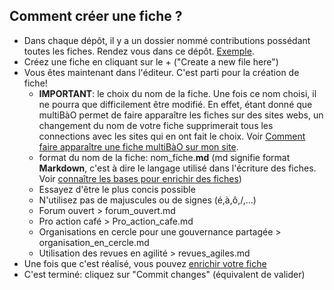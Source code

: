 ## Comment créer une fiche ? 

* Dans chaque dépôt, il y a un dossier nommé contributions possédant toutes les fiches. Rendez vous dans ce dépôt. [Exemple](https://github.com/multibao/contributions/tree/master/contributions).
* Créez une fiche en cliquant sur le + ("Create a new file here")
* Vous êtes maintenant dans l'éditeur. C'est parti pour la création de fiche!
  * **IMPORTANT**: le choix du nom de la fiche. Une fois ce nom choisi, il ne pourra que difficilement être modifié. En effet, étant donné que multiBàO permet de faire apparaître les fiches sur des sites webs, un changement du nom de votre fiche supprimerait tous les connections avec les sites qui en ont fait le choix. Voir [Comment faire apparaître une fiche multiBàO sur mon site](https://github.com/multibao/documentation/blob/master/fiches/faire_apparaitre_fiche_sur_mon_site.md).
  * format du nom de la fiche: nom_fiche.**md** (md signifie format **Markdown**, c'est à dire le langage utilisé dans l'écriture des fiches. Voir [connaître les bases pour enrichir des fiches](https://github.com/multibao/documentation/blob/master/fiches/enrichir_une_fiche.md))
  * Essayez d'être le plus concis possible
  * N'utilisez pas de majuscules ou de signes (é,à,ô,/,...)
  * Forum ouvert > forum_ouvert.md
  * Pro action café > Pro_action_cafe.md
  * Organisations en cercle pour une gouvernance partagée > organisation_en_cercle.md
  * Utilisation des revues en agilité > revues_agiles.md
* Une fois que c'est réalisé, vous pouvez [enrichir votre fiche](https://github.com/multibao/documentation/blob/master/fiches/enrichir_une_fiche.md)
* C'est terminé: cliquez sur "Commit changes" (équivalent de valider)
  
